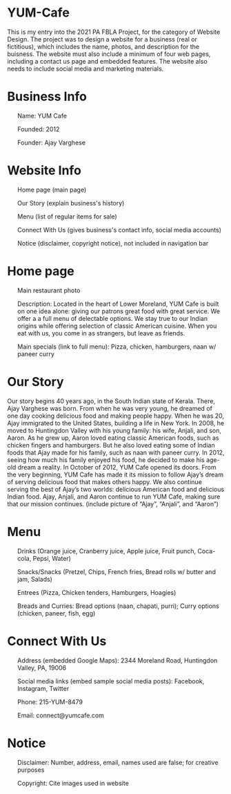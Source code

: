 # YUM-Cafe
This is my entry into the 2021 PA FBLA Project, for the category of Website Design.
The project was to design a website for a business (real or fictitious), which includes the name, photos, and description for the buisness. The website must also include a minimum of four web pages, including a contact us page and embedded features. The website also needs to include social media and marketing materials.

# Business Info
<ul>Name: YUM Cafe</ul>
<ul>Founded: 2012</ul>
<ul>Founder: Ajay Varghese</ul>

# Website Info
<ul>Home page (main page)</ul>
<ul>Our Story (explain business's history)</ul>
<ul>Menu (list of regular items for sale)</ul>
<ul>Connect With Us (gives business's contact info, social media accounts)</ul>
<ul>Notice (disclaimer, copyright notice), not included in navigation bar</ul>

# Home page
<ul>Main restaurant photo</ul>
<ul>Description: Located in the heart of Lower Moreland, YUM Cafe is built on one idea alone: giving our patrons great food with great service. We offer a a full menu of delectable options. We stay true to our Indian origins while offering selection of classic American cuisine. When you eat with us, you come in as strangers, but leave as friends.</ul>
<ul>Main specials (link to full menu): Pizza, chicken, hamburgers, naan w/ paneer curry</ul>
<ulFooter (Phone, address, “Follow us” buttons, notice)</ul>

# Our Story
Our story begins 40 years ago, in the South Indian state of Kerala. There, Ajay Varghese was born. From when he was very young, he dreamed of one day cooking delicious food and making people happy. When he was 20, Ajay immigrated to the United States, building a life in New York. In 2008, he moved to Huntingdon Valley with his young family: his wife, Anjali, and son, Aaron. As he grew up, Aaron loved eating classic American foods, such as chicken fingers and hamburgers. But he also loved eating some of Indian foods that Ajay made for his family, such as naan with paneer curry. In 2012, seeing how much his family enjoyed his food, he decided to make his age-old dream a reality. In October of 2012, YUM Cafe opened its doors. From the very beginning, YUM Cafe has made it its mission to follow Ajay’s dream of serving delicious food that makes others happy. We also continue serving the best of Ajay’s two worlds: delicious American food and delicious Indian food. Ajay, Anjali, and Aaron continue to run YUM Cafe, making sure that our mission continues. (include picture of “Ajay”, “Anjali”, and “Aaron”)

# Menu
<ul>Drinks (Orange juice, Cranberry juice, Apple juice, Fruit punch, Coca-cola, Pepsi, Water)</ul>
<ul>Snacks/Snacks (Pretzel, Chips, French fries, Bread rolls w/ butter and jam, Salads)</ul>
<ul>Entrees (Pizza, Chicken tenders, Hamburgers, Hoagies)</ul>
<ul>Breads and Curries: Bread options (naan, chapati, purri); Curry options (chicken, paneer, fish, egg)</ul>

# Connect With Us
<ul>Address (embedded Google Maps): 2344 Moreland Road, Huntingdon Valley, PA, 19006</ul>
<ul>Social media links (embed sample social media posts): Facebook, Instagram, Twitter</ul>
<ul>Phone: 215-YUM-8479</ul>
<ul>Email: connect@yumcafe.com</ul>

# Notice
<ul>Disclaimer: Number, address, email, names used are false; for creative purposes</ul>
<ul>Copyright: Cite images used in website</ul>
